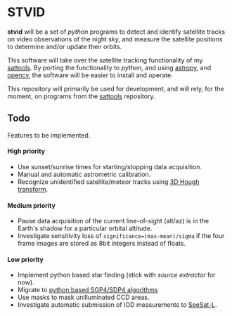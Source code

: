 # STVID

**stvid** will be a set of *python* programs to detect and identify satellite tracks on video observations of the night sky, and measure the satellite positions to determine and/or update their orbits.

This software will take over the satellite tracking functionality of my [sattools](https://github.com/cbassa/sattools). By porting the functionality to *python*, and using [astropy](https://github.com/astropy/astropy), and [opencv](https://opencv-python-tutroals.readthedocs.io/en/latest/), the software will be easier to install and operate.

This repository will primarily be used for development, and will rely, for the moment, on programs from the [sattools](https://github.com/cbassa/sattools) repository.

## Todo
Features to be implemented.

#### High priority
* Use sunset/sunrise times for starting/stopping data acquisition.
* Manual and automatic astrometric calibration.
* Recognize unidentified satellite/meteor tracks using [3D Hough transform](http://www.ipol.im/pub/art/2017/208/).

#### Medium priority
* Pause data acquisition of the current line-of-sight (alt/az) is in the Earth's shadow for a particular orbital altitude.
* Investigate sensitivity loss of `significance=(max-mean)/sigma` if the four frame images are stored as 8bit integers instead of floats.


#### Low priority
* Implement python based star finding (stick with *source extractor* for now).
* Migrate to [python based SGP4/SDP4 algorithms](https://github.com/brandon-rhodes/python-sgp4)
* Use masks to mask unilluminated CCD areas.
* Investigate automatic submission of IOD measurements to [SeeSat-L](http://www.satobs.org/seesat/).
